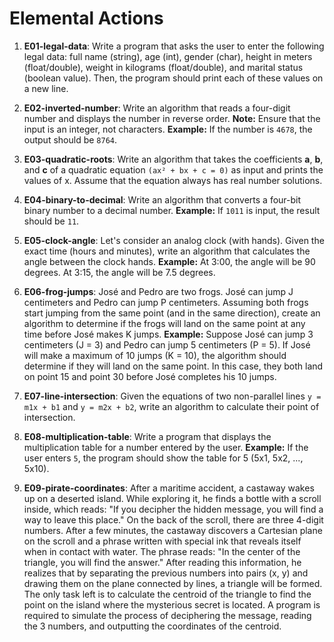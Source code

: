 # Elemental Actions

1) **E01-legal-data**: Write a program that asks the user to enter the following legal data: full name (string), age (int), gender (char), height in meters (float/double), weight in kilograms (float/double), and marital status (boolean value). Then, the program should print each of these values on a new line.

2) **E02-inverted-number**: Write an algorithm that reads a four-digit number and displays the number in reverse order. **Note:** Ensure that the input is an integer, not characters. **Example:** If the number is `4678`, the output should be `8764`.

3) **E03-quadratic-roots**: Write an algorithm that takes the coefficients **a**, **b**, and **c** of a quadratic equation `(ax² + bx + c = 0)` as input and prints the values of x. Assume that the equation always has real number solutions.

4) **E04-binary-to-decimal**: Write an algorithm that converts a four-bit binary number to a decimal number. **Example:** If `1011` is input, the result should be `11`.

5) **E05-clock-angle**: Let's consider an analog clock (with hands). Given the exact time (hours and minutes), write an algorithm that calculates the angle between the clock hands. **Example:** At 3:00, the angle will be 90 degrees. At 3:15, the angle will be 7.5 degrees.

6) **E06-frog-jumps**: José and Pedro are two frogs. José can jump J centimeters and Pedro can jump P centimeters. Assuming both frogs start jumping from the same point (and in the same direction), create an algorithm to determine if the frogs will land on the same point at any time before José makes K jumps. **Example:** Suppose José can jump 3 centimeters (J = 3) and Pedro can jump 5 centimeters (P = 5). If José will make a maximum of 10 jumps (K = 10), the algorithm should determine if they will land on the same point. In this case, they both land on point 15 and point 30 before José completes his 10 jumps.

7) **E07-line-intersection**: Given the equations of two non-parallel lines `y = m1x + b1` and `y = m2x + b2`, write an algorithm to calculate their point of intersection.

8) **E08-multiplication-table**: Write a program that displays the multiplication table for a number entered by the user. **Example:** If the user enters `5`, the program should show the table for 5 (5x1, 5x2, ..., 5x10).

9) **E09-pirate-coordinates**: After a maritime accident, a castaway wakes up on a deserted island. While exploring it, he finds a bottle with a scroll inside, which reads: "If you decipher the hidden message, you will find a way to leave this place." On the back of the scroll, there are three 4-digit numbers. After a few minutes, the castaway discovers a Cartesian plane on the scroll and a phrase written with special ink that reveals itself when in contact with water. The phrase reads: "In the center of the triangle, you will find the answer." After reading this information, he realizes that by separating the previous numbers into pairs (x, y) and drawing them on the plane connected by lines, a triangle will be formed. The only task left is to calculate the centroid of the triangle to find the point on the island where the mysterious secret is located. A program is required to simulate the process of deciphering the message, reading the 3 numbers, and outputting the coordinates of the centroid.
